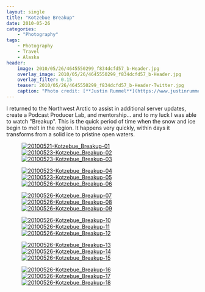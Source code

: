 ```yaml
---
layout: single
title: "Kotzebue Breakup"
date: 2010-05-26
categories:
    - "Photography"
tags:
    - Photography
    - Travel
    - Alaska
header:
    image: 2010/05/26/4645550299_f834dcfd57_b-Header.jpg				# Twitter (use 'teaser')
    overlay_image: 2010/05/26/4645550299_f834dcfd57_b-Header.jpg		# Article header at 2048x768
    overlay_filter: 0.15
    teaser: 2010/05/26/4645550299_f834dcfd57_b-Header-Twitter.jpg 		# Shrink image to 575 width
    caption: "Photo credit: [**Justin Rummel**](https://www.justinrummel.com)"
---
```


I returned to the Northwest Arctic to assist in additional server updates, create a Podcast Producer Lab, and mentorship... and to my luck I was able to watch "Breakup". This is the quick period of time when the snow and ice begin to melt in the region. It happens very quickly, within days it transforms from a solid ice to pristine open waters.

<figure class="third">
<a href="https://www.flickr.com/photos/justinrummel/4646160414/"><img src="https://farm4.static.flickr.com/3394/4646160414_9d50dbf8cb_m.jpg" title="20100521-Kotzebue_Breakup-01" /></a>
<a href="https://www.flickr.com/photos/justinrummel/4645547057/"><img src="https://farm4.static.flickr.com/3273/4645547057_651e6af903_m.jpg" title="20100523-Kotzebue_Breakup-02" /></a>
<a href="https://www.flickr.com/photos/justinrummel/4645547565/"><img src="https://farm5.static.flickr.com/4065/4645547565_0457ab176a_m.jpg" title="20100523-Kotzebue_Breakup-03" /></a>
</figure>
<figure class="third">
<a href="https://www.flickr.com/photos/justinrummel/4645548081/"><img src="https://farm4.static.flickr.com/3333/4645548081_0bd4dc544f_m.jpg" title="20100523-Kotzebue_Breakup-04" /></a>
<a href="https://www.flickr.com/photos/justinrummel/4646162696/"><img src="https://farm4.static.flickr.com/3356/4646162696_f13b381765_m.jpg" title="20100523-Kotzebue_Breakup-05" /></a>
<a href="https://www.flickr.com/photos/justinrummel/4646163274/"><img src="https://farm5.static.flickr.com/4005/4646163274_da90011811_m.jpg" title="20100526-Kotzebue_Breakup-06" /></a>
</figure>
<figure class="third">
<a href="https://www.flickr.com/photos/justinrummel/4645549725/"><img src="https://farm5.static.flickr.com/4063/4645549725_c5a74bac96_m.jpg" title="20100526-Kotzebue_Breakup-07" /></a>
<a href="https://www.flickr.com/photos/justinrummel/4645550299/"><img src="https://farm5.static.flickr.com/4029/4645550299_f834dcfd57_m.jpg" title="20100526-Kotzebue_Breakup-08" /></a>
<a href="https://www.flickr.com/photos/justinrummel/4645550833/"><img src="https://farm5.static.flickr.com/4031/4645550833_0109c21413_m.jpg" title="20100526-Kotzebue_Breakup-09" /></a>
</figure>
<figure class="third">
<a href="https://www.flickr.com/photos/justinrummel/4646165576/"><img src="https://farm5.static.flickr.com/4007/4646165576_9266a1c032_m.jpg" title="20100526-Kotzebue_Breakup-10" /></a>
<a href="https://www.flickr.com/photos/justinrummel/4646166168/"><img src="https://farm4.static.flickr.com/3333/4646166168_f0eecffb41_m.jpg" title="20100526-Kotzebue_Breakup-11" /></a>
<a href="https://www.flickr.com/photos/justinrummel/4646166762/"><img src="https://farm4.static.flickr.com/3181/4646166762_786684803e_m.jpg" title="20100526-Kotzebue_Breakup-12" /></a>
</figure>
<figure class="third">
<a href="https://www.flickr.com/photos/justinrummel/4645553181/"><img src="https://farm5.static.flickr.com/4020/4645553181_4e44d59dcf_m.jpg" title="20100526-Kotzebue_Breakup-13" /></a>
<a href="https://www.flickr.com/photos/justinrummel/4645553809/"><img src="https://farm5.static.flickr.com/4014/4645553809_383bd0e6f8_m.jpg" title="20100526-Kotzebue_Breakup-14" /></a>
<a href="https://www.flickr.com/photos/justinrummel/4646168488/"><img src="https://farm5.static.flickr.com/4008/4646168488_6ddedf479f_m.jpg" title="20100526-Kotzebue_Breakup-15" /></a>
</figure>
<figure class="third">
<a href="https://www.flickr.com/photos/justinrummel/4645554879/"><img src="https://farm5.static.flickr.com/4052/4645554879_0d74c62d6b_m.jpg" title="20100526-Kotzebue_Breakup-16" /></a>
<a href="https://www.flickr.com/photos/justinrummel/4646169658/"><img src="https://farm5.static.flickr.com/4031/4646169658_2bc30b68d4_m.jpg" title="20100526-Kotzebue_Breakup-17" /></a>
<a href="https://www.flickr.com/photos/justinrummel/4645556061/"><img src="https://farm5.static.flickr.com/4002/4645556061_d3328a9dae_m.jpg" title="20100526-Kotzebue_Breakup-18" /></a>
</figure>